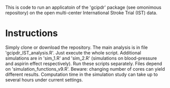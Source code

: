 This is code to run an applicatoin of the 'gcipdr' package (see omonimous repository) on the open multi-center International Stroke Trial (IST) data. 

# Instructions

Simply clone or download the repository. The main analysis is in file 'gcipdr_IST_analysis.R'. Just execute the whole script. 
Additional simulations are in 'sim_1.R' and 'sim_2.R' (simulations on blood-pressure and aspirin effect respectively). Run these scripts separately. 
Files depend on 'simulation_functions_v9.R'. Beware: changing number of cores can yield different results. Computation time in the simulation study can take up to several hours under current settings. 

